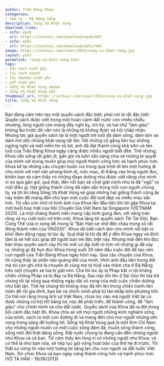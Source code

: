```yaml
---
author: Trần Đăng Khoa
categories:
- Tâm Lý - Kỹ Năng Sống
description: Sống Và Khát Vọng
download_links:
- info: epub
  url: https://sachvui.com/download/epub/943
- info: mobi
  url: https://sachvui.com/download/mobi/944
image: https://sachvui.com/cover/2015/song-va-khat-vong.jpg
layout: post
permalink: /song-va-khat-vong.html
tags:
- tải sách miễn phí
- tải sách nhanh
- tải ebooks miễn phí
- pdf miễn phí
- Sống Và Khát Vọng ebook
- Sống Và Khát Vọng pdf
thumbnail_url: https://sachvui.com/cover/2015/song-va-khat-vong.jpg
title: Sống Và Khát Vọng
---
```


 <div class="item-desc text-justify"> Bạn đang cầm trên tay một quyển sách đặc biệt, phải nói là rất đặc biệt. Quyển sách được viết trong một hoàn cảnh đất nước còn nhiều nhiễu nhương, lòng người còn mang đầy nghi kỵ, ích kỷ, và hai chữ "làm giàu" không lâu trước đó vẫn còn là những từ không được xã hội chấp nhận. Nhưng tác giả quyển sách lại là một người trẻ tuổi đã dám sống, dám làm và dám mơ ước những khát vọng rất lớn. Với những cố gắng liên tục không ngừng nghỉ và một niềm tin vô bờ, anh đã đạt thành công khá sớm và tên tuổi của Trần Đăng Khoa ngày càng được nhiều người biết đến. Thế nhưng, Khoa vẫn sống rất giản dị, gần gũi và luôn sẵn sàng chia sẻ những bí quyết của mình với mong muốn giúp mọi người thành công hơn và hạnh phúc hơn. Khoa kể lại những câu chuyện buồn vui trong quá trình đi tìm một hướng đi cho mình với một văn phong bình dị, mộc mạc, đi thẳng vào lòng người đọc, khiến bạn sẽ cảm thấy có những đoạn dường như được viết riêng cho mình vì nó quá gần gũi, quá thật, đến nỗi bạn sẽ chợt giật mình như là đã "ngộ" ra một điều gì. Hạt giống thành công đã nằm sẵn trong mỗi con người chúng ta, và tôi tin rằng Sống Và Khát Vọng sẽ giúp những hạt giống thành công ấy nảy mầm để mang đến cho bạn một cuộc đời tươi đẹp và nhiều màu sắc hơn. Tôi vẫn còn nhớ rõ hình ảnh của Khoa lần đầu tiên khi tôi gặp Khoa tại một buổi họp mặt của Hội Chuyên Gia Việt Nam tại Singapore (VIETNAM 2020). Là một chàng thanh niên mang cặp kính gọng đen, với vầng trán rộng và nụ cười luôn nở trên môi, Khoa tặng tôi quyển sách Tôi Tài Giỏi, Bạn Cũng Thế vừa in xong để mong là "Bác Hân sẽ nhớ đến cháu trong số rất đông thành viên của VN2020". Khoa đã biết cách làm cho mình nổi bật ra khỏi đám đông ngay từ lúc ấy. Quả thật là tôi đã để ý đến Khoa ngay và định tâm là sẽ hết sức giúp đỡ người bạn trẻ đặc biệt này. Nhưng mãi đến khi đọc bản thảo quyển sách này thì tôi mới có dịp biết rõ hơn về những gì đã xảy ra, những gì đã hun đúc Khoa trong suốt 30 năm đầu cuộc đời để tạo nên con người của Trần Đăng Khoa ngày hôm nay. Qua câu chuyện của Khoa, tôi cũng thấy lại phần nào quãng đời của mình. Hình ảnh đầu tiên trong đời mà tôi còn ghi nhớ là chuyến đi cùng mẹ từ Huế vào thăm cha ở Đà Nẵng trên một chuyến xe lửa bị giật mìn. Cha tôi lúc ấy bị Pháp bắt vì tội kháng chiến chống Pháp và bị đày ra Đà Nẵng. Sau này lớn lên ở Sài Gòn thì lứa trẻ chúng tôi lại sống qua những ngày dài vô vọng của một cuộc chiến dường như bất tận. Thế hệ chúng tôi không may đã lớn lên trong chiến tranh liên miên để rồi gia đình, bạn bè và chính mình phải tứ tán khắp bốn phương trời. Có thể nói rằng trong lịch sử Việt Nam, chưa lúc nào mà người Việt lại có được những cơ hội tốt bằng lúc này để phát triển, để thành công, để "làm giàu" cho chính mình và cho đất nước. Quyển sách của Khoa đã ra đời trong bối cảnh đặc biệt đó. Khoa chia sẻ với mọi người những kinh nghiệm sống của mình, vạch ra một con đường đi và mang đến cho mọi người những ước vọng trong sáng để hướng tới. Sống Và Khát Vọng quả là một Kim Chỉ Nam cho những người muốn có một cuộc sống đậm đà, muốn sống thành công, sống một đời thật đáng sống. Đất nước chúng ta đang cần đến những người như Khoa và cả bạn. Tôi cảm thấy ấm lòng vì có những người như Khoa, và có thể là như bạn nữa, sẽ tiếp tục giữ vững hoài bão của thế hệ đi trước. Tôi thật sự vững tin vào một tương lai sáng lạn cho con người và đất nước Việt Nam. Xin chúc Khoa và bạn ngày càng thành công hơn và hạnh phúc hơn (VÕ TÁ HÂN - 19/06/2013) </div>